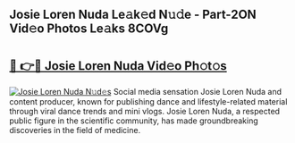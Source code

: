 ## Josie Loren Nuda Le𝚊k𝚎d N𝚞𝚍e - Part-2ON Vid𝚎o Photos Le𝚊ks 8COVg

# <h2><a href="http://fberal.evod.top/?m=Josie+Loren+Nuda">🔗 👉🔴 Josie Loren Nuda Vid𝚎o Ph𝚘t𝚘s</a></h2>

[![Josie Loren Nuda N𝚞d𝚎s](https://i.imgur.com/8V9OHl7.gif)](http://fberal.evod.top/?m=Josie+Loren+Nuda)
Social media sensation Josie Loren Nuda and content producer, known for publishing dance and lifestyle-related material through viral dance trends and mini vlogs. Josie Loren Nuda, a respected public figure in the scientific community, has made groundbreaking discoveries in the field of medicine. 
